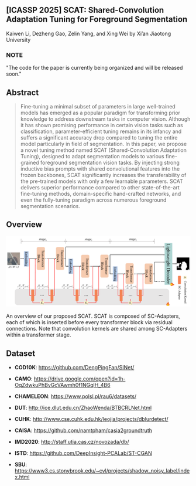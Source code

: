 ## [ICASSP 2025] SCAT: Shared-Convolution Adaptation Tuning for Foreground Segmentation

Kaiwen Li, Dezheng Gao, Zelin Yang, and Xing Wei by Xi’an Jiaotong University

### NOTE

"The code for the paper is currently being organized and will be released soon."

## Abstract

> Fine-tuning a minimal subset of parameters in large well-trained models has emerged as a popular paradigm for transforming prior knowledge to address downstream tasks in computer vision. Although it has shown promising performance in certain vision tasks such as classification, parameter-efficient tuning remains in its infancy and suffers a significant accuracy drop compared to tuning the entire model particularly in field of segmentation. In this paper, we propose a novel tuning method named SCAT (Shared-Convolution Adaptation Tuning), designed to adapt segmentation models to various fine-grained foreground segmentation vision tasks. By injecting strong inductive bias prompts with shared convolutional features into the frozen backbones, SCAT significantly increases the transferability of the pre-trained models with only a few learnable parameters. SCAT delivers superior performance compared to other state-of-the-art fine-tuning methods, domain-specific hand-crafted networks, and even the fully-tuning paradigm across numerous foreground segmentation scenarios. 

## Overview

![image](https://github.com/KevinLi2023/SCAT/blob/main/imgs/image1.png)

An overview of our proposed SCAT. SCAT is composed of SC-Adapters, each of which is inserted before every transformer block via residual connections. Note that convolution kernels are shared among SC-Adapters within a transformer stage.

## Dataset

- **COD10K**: https://github.com/DengPingFan/SINet/
- **CAMO**: https://drive.google.com/open?id=1h-OqZdwkuPhBvGcVAwmh0f1NGqlH_4B6
- **CHAMELEON**: https://www.polsl.pl/rau6/datasets/

- **DUT**: http://ice.dlut.edu.cn/ZhaoWenda/BTBCRLNet.html
- **CUHK**: http://www.cse.cuhk.edu.hk/leojia/projects/dblurdetect/

- **CAISA**: https://github.com/namtpham/casia2groundtruth
- **IMD2020**: http://staff.utia.cas.cz/novozada/db/

- **ISTD**: https://github.com/DeepInsight-PCALab/ST-CGAN
- **SBU**: https://www3.cs.stonybrook.edu/~cvl/projects/shadow_noisy_label/index.html

